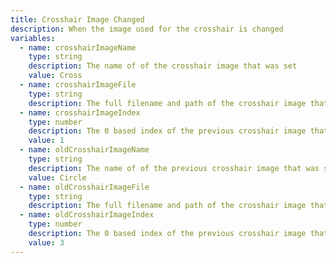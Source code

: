 ```yaml
---
title: Crosshair Image Changed
description: When the image used for the crosshair is changed
variables:
  - name: crosshairImageName
    type: string
    description: The name of of the crosshair image that was set
    value: Cross
  - name: crosshairImageFile
    type: string
    description: The full filename and path of the crosshair image that was set
  - name: crosshairImageIndex
    type: number
    description: The 0 based index of the previous crosshair image that was set
    value: 1
  - name: oldCrosshairImageName
    type: string
    description: The name of of the previous crosshair image that was set
    value: Circle
  - name: oldCrosshairImageFile
    type: string
    description: The full filename and path of the crosshair image that was set
  - name: oldCrosshairImageIndex
    type: number
    description: The 0 based index of the previous crosshair image that was set
    value: 3
---
```

